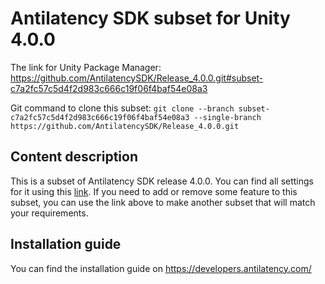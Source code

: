 # Antilatency SDK subset for Unity 4.0.0

The link for Unity Package Manager: https://github.com/AntilatencySDK/Release_4.0.0.git#subset-c7a2fc57c5d4f2d983c666c19f06f4baf54e08a3

Git command to clone this subset: `git clone --branch subset-c7a2fc57c5d4f2d983c666c19f06f4baf54e08a3 --single-branch https://github.com/AntilatencySDK/Release_4.0.0.git`

## Content description

This is a subset of Antilatency SDK release 4.0.0. You can find all settings for it using this [link](https://developers.antilatency.com/Sdk/Configurator_en.html#{"Libraries":{"AltEnvironmentSelector":false,"DeviceNetwork":false,"IllumetryDisplay":false,"StereoGlasses":false,"StorageClient":false,"TrackingAlignment":true},"OS":{"Android":{"aar":true},"Linux":{"x86_64":false},"WindowsDesktop":{"x64":false,"x86":false},"WindowsUWP":{"arm64-v8a":false,"armeabi-v7a":false,"x64":false}},"Release":"4.0.0","Target":"Unity","TargetSettings":{"Components":{"AltEnvironmentComponents":false,"AltTrackingComponents":false,"BracerComponents":false,"DeviceNetworkComponents":false,"StorageClientComponents":false},"MathTypes":"UnityEngine.Math","UnityComponents":true,"UnityVersion":"2019.x"}}). If you need to add or remove some feature to this subset, you can use the link above to make another subset that will match your requirements.

## Installation guide

You can find the installation guide on https://developers.antilatency.com/